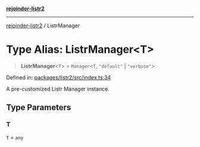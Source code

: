 [**rejoinder-listr2**](../README.md)

***

[rejoinder-listr2](../README.md) / ListrManager

# Type Alias: ListrManager\<T\>

> **ListrManager**\<`T`\> = `Manager`\<`T`, `"default"` \| `"verbose"`\>

Defined in: [packages/listr2/src/index.ts:34](https://github.com/Xunnamius/rejoinder/blob/fd6ae7b54821a38e5873a5bc746fe7995ec48e83/packages/listr2/src/index.ts#L34)

A pre-customized Listr Manager instance.

## Type Parameters

### T

`T` = `any`
